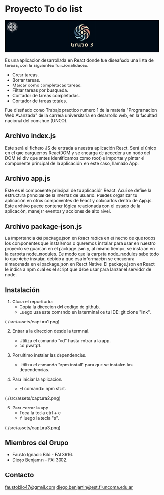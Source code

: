 # Proyecto To do list

![Logo de la App](./src/assets/logo.png)

Es una aplicacion desarrollada en React donde fue diseañado una 
lista de tareas, con la siguientes funcionalidades:
- Crear tareas.
- Borrar tareas.
- Marcar como completadas tareas.
- Filtrar tareas por busqueda.
- Contador de tareas completadas.
- Contador de tareas totales.

Fue diseñado como Trabajo practico numero 1 de la materia
"Programacion Web Avanzada" de la carrera universitaria en 
desarrollo web, en la facultad nacional del comahue (UNCO).

## Archivo index.js

Este será el fichero JS de entrada a nuestra aplicación React. Será el único en el que carguemos ReactDOM y se encarga de acceder a un nodo del DOM (el div que antes identificamos como root) e importar y pintar el componente principal de la aplicación, en este caso, llamado App.

## Archivo app.js

Este es el componente principal de tu aplicación React. Aquí se define la estructura principal de la interfaz de usuario. Puedes organizar tu aplicación en otros componentes de React y colocarlos dentro de App.js. Este archivo puede contener lógica relacionada con el estado de la aplicación, manejar eventos y acciones de alto nivel.

## Archivo package-json.js

La importancia del package.json en React radica en el hecho de que todos los componentes que instalemos o queremos instalar para usar en nuestro proyecto se guardan en el package.json y, al mismo tiempo, se instalan en la carpeta node_modules.
De modo que la carpeta node_modules sabe todo lo que debe instalar, debido a que esa información se encuentra almacenada en el package.json en React Native.
El package.json en React le indica a npm cuál es el script que debe usar para lanzar el servidor de node.

## Instalación

1. Clona el repositorio:
   - Copia la direccion del codigo de github.
   - Luego usa este comando en la terminal de tu IDE: git clone "link".

(./src/assets/captura1.png)

2. Entrar a la direccion desde la terminal.
    - Utiliza el comando "cd" hasta entrar a la app.
    - cd pwatp1.

3. Por ultimo instalar las dependencias.
    - Utiliza el comando "npm install" para que se instalen las dependencias.

4. Para iniciar la aplicacion.
    - El comando: npm start.

(./src/assets/captura2.png)

5. Para cerrar la app.
    - Toca la tecla ctrl + c.
    - Y luego la tecla "s".

(./src/assets/captura3.png)

## Miembros del Grupo

- Fausto Ignacio Biló - FAI 3616.
- Diego Benjamin - FAI 3002.

## Contacto

faustobilo47@gmail.com
diego.benjamin@est.fi.uncoma.edu.ar